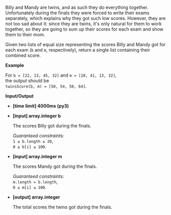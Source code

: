 <div class="markdown"><p>Billy and Mandy are twins, and as such they do everything together. Unfortunately during the finals they were forced to write their exams separately, which explains why they got such low scores. However, they are not too sad about it: since they are twins, it's only natural for them to work together, so they are going to sum up their scores for each exam and show them to their mom.</p>
<p>Given two lists of equal size representing the scores Billy and Mandy got for each exam (<code>b</code> and <code>m</code>, respectively), return a single list containing their combined score.</p>
<p><strong>Example</strong></p>
<p>For <code>b = [22, 13, 45, 32]</code> and <code>m = [28, 41, 13, 32]</code>,<br>
the output should be<br>
<code>twinsScore(b, m) = [50, 54, 58, 64]</code>.</p>
<p><strong>Input/Output</strong></p>
<ul>
<li><strong>[time limit] 4000ms (py3)</strong></li>
</ul>
<ul>
<li>
<p><strong>[input] array.integer b</strong></p>
<p>The scores Billy got during the finals.</p>
<p><em>Guaranteed constraints:</em><br>
<code>1 ≤ b.length ≤ 20</code>,<br>
<code>0 ≤ b[i] ≤ 100</code>.</p>
</li>
<li>
<p><strong>[input] array.integer m</strong></p>
<p>The scores Mandy got during the finals.</p>
<p><em>Guaranteed constraints:</em><br>
<code>m.length = b.length</code>,<br>
<code>0 ≤ m[i] ≤ 100</code>.</p>
</li>
<li>
<p><strong>[output] array.integer</strong></p>
<p>The total scores the twins got during the finals.</p>
</li>
</ul>
</div>